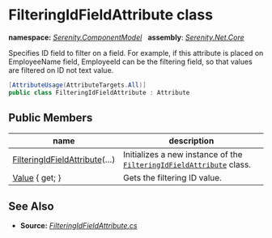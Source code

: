 # FilteringIdFieldAttribute class
**namespace:** *[Serenity.ComponentModel](../README.md#serenity.componentmodel-namespace)*   **assembly**: *[Serenity.Net.Core](../README.md)*

Specifies ID field to filter on a field. For example, if this attribute is placed on EmployeeName field, EmployeeId can be the filtering field, so that values are filtered on ID not text value.

```csharp
[AttributeUsage(AttributeTargets.All)]
public class FilteringIdFieldAttribute : Attribute
```

## Public Members

| name | description |
| --- | --- |
| [FilteringIdFieldAttribute](FilteringIdFieldAttribute/FilteringIdFieldAttribute.md)(…) | Initializes a new instance of the [`FilteringIdFieldAttribute`](FilteringIdFieldAttribute.md) class. |
| [Value](FilteringIdFieldAttribute/Value.md) { get; } | Gets the filtering ID value. |

## See Also

* **Source:** *[FilteringIdFieldAttribute.cs](https://github.com/serenity-is/Serenity/blob/master/src/Serenity.Net.Core/ComponentModel/Columns/Filtering/FilteringIdFieldAttribute.cs)*